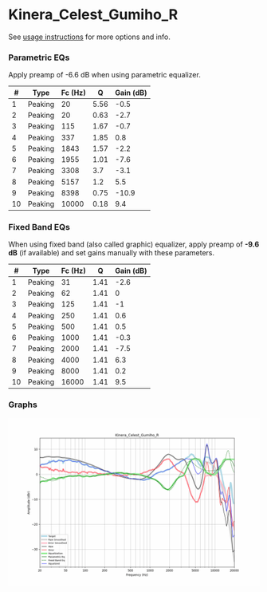 # Kinera_Celest_Gumiho_R
See [usage instructions](https://github.com/jaakkopasanen/AutoEq#usage) for more options and info.

### Parametric EQs
Apply preamp of -6.6 dB when using parametric equalizer.

|   # | Type    |   Fc (Hz) |    Q |   Gain (dB) |
|-----|---------|-----------|------|-------------|
|   1 | Peaking |        20 | 5.56 |        -0.5 |
|   2 | Peaking |        20 | 0.63 |        -2.7 |
|   3 | Peaking |       115 | 1.67 |        -0.7 |
|   4 | Peaking |       337 | 1.85 |         0.8 |
|   5 | Peaking |      1843 | 1.57 |        -2.2 |
|   6 | Peaking |      1955 | 1.01 |        -7.6 |
|   7 | Peaking |      3308 | 3.7  |        -3.1 |
|   8 | Peaking |      5157 | 1.2  |         5.5 |
|   9 | Peaking |      8398 | 0.75 |       -10.9 |
|  10 | Peaking |     10000 | 0.18 |         9.4 |

### Fixed Band EQs
When using fixed band (also called graphic) equalizer, apply preamp of **-9.6 dB** (if available) and set gains manually with these parameters.

|   # | Type    |   Fc (Hz) |    Q |   Gain (dB) |
|-----|---------|-----------|------|-------------|
|   1 | Peaking |        31 | 1.41 |        -2.6 |
|   2 | Peaking |        62 | 1.41 |         0   |
|   3 | Peaking |       125 | 1.41 |        -1   |
|   4 | Peaking |       250 | 1.41 |         0.6 |
|   5 | Peaking |       500 | 1.41 |         0.5 |
|   6 | Peaking |      1000 | 1.41 |        -0.3 |
|   7 | Peaking |      2000 | 1.41 |        -7.5 |
|   8 | Peaking |      4000 | 1.41 |         6.3 |
|   9 | Peaking |      8000 | 1.41 |         0.2 |
|  10 | Peaking |     16000 | 1.41 |         9.5 |

### Graphs
![](./Kinera_Celest_Gumiho_R.png)
